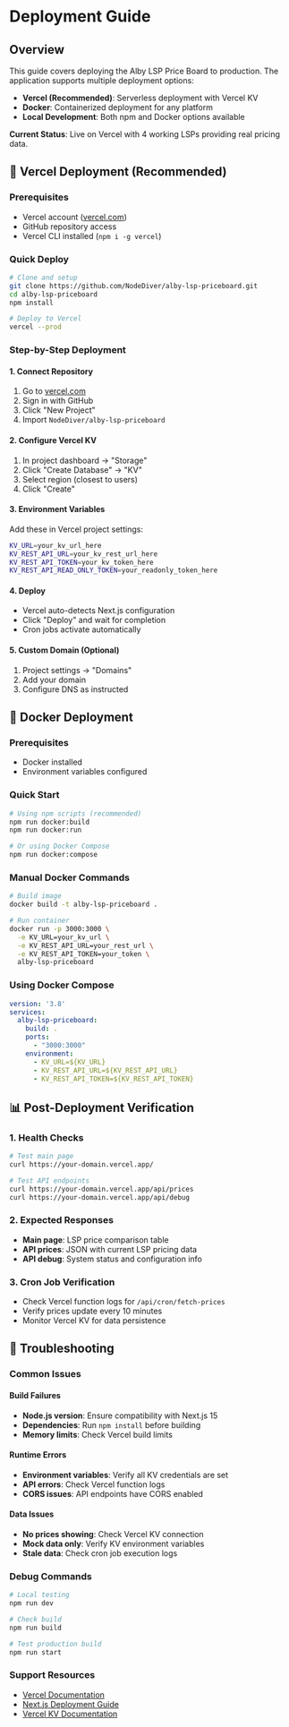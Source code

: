 # Deployment Guide

## Overview
This guide covers deploying the Alby LSP Price Board to production. The application supports multiple deployment options:

- **Vercel (Recommended)**: Serverless deployment with Vercel KV
- **Docker**: Containerized deployment for any platform  
- **Local Development**: Both npm and Docker options available

**Current Status**: Live on Vercel with 4 working LSPs providing real pricing data.

## 🚀 Vercel Deployment (Recommended)

### Prerequisites
- Vercel account ([vercel.com](https://vercel.com))
- GitHub repository access
- Vercel CLI installed (`npm i -g vercel`)

### Quick Deploy
```bash
# Clone and setup
git clone https://github.com/NodeDiver/alby-lsp-priceboard.git
cd alby-lsp-priceboard
npm install

# Deploy to Vercel
vercel --prod
```

### Step-by-Step Deployment

#### 1. Connect Repository
1. Go to [vercel.com](https://vercel.com)
2. Sign in with GitHub
3. Click "New Project"
4. Import `NodeDiver/alby-lsp-priceboard`

#### 2. Configure Vercel KV
1. In project dashboard → "Storage"
2. Click "Create Database" → "KV"
3. Select region (closest to users)
4. Click "Create"

#### 3. Environment Variables
Add these in Vercel project settings:

```bash
KV_URL=your_kv_url_here
KV_REST_API_URL=your_kv_rest_url_here
KV_REST_API_TOKEN=your_kv_token_here
KV_REST_API_READ_ONLY_TOKEN=your_readonly_token_here
```

#### 4. Deploy
- Vercel auto-detects Next.js configuration
- Click "Deploy" and wait for completion
- Cron jobs activate automatically

#### 5. Custom Domain (Optional)
1. Project settings → "Domains"
2. Add your domain
3. Configure DNS as instructed

## 🐳 Docker Deployment

### Prerequisites
- Docker installed
- Environment variables configured

### Quick Start
```bash
# Using npm scripts (recommended)
npm run docker:build
npm run docker:run

# Or using Docker Compose
npm run docker:compose
```

### Manual Docker Commands
```bash
# Build image
docker build -t alby-lsp-priceboard .

# Run container
docker run -p 3000:3000 \
  -e KV_URL=your_kv_url \
  -e KV_REST_API_URL=your_rest_url \
  -e KV_REST_API_TOKEN=your_token \
  alby-lsp-priceboard
```

### Using Docker Compose
```yaml
version: '3.8'
services:
  alby-lsp-priceboard:
    build: .
    ports:
      - "3000:3000"
    environment:
      - KV_URL=${KV_URL}
      - KV_REST_API_URL=${KV_REST_API_URL}
      - KV_REST_API_TOKEN=${KV_REST_API_TOKEN}
```

## 📊 Post-Deployment Verification

### 1. Health Checks
```bash
# Test main page
curl https://your-domain.vercel.app/

# Test API endpoints
curl https://your-domain.vercel.app/api/prices
curl https://your-domain.vercel.app/api/debug
```

### 2. Expected Responses
- **Main page**: LSP price comparison table
- **API prices**: JSON with current LSP pricing data
- **API debug**: System status and configuration info

### 3. Cron Job Verification
- Check Vercel function logs for `/api/cron/fetch-prices`
- Verify prices update every 10 minutes
- Monitor Vercel KV for data persistence

## 🔧 Troubleshooting

### Common Issues

#### Build Failures
- **Node.js version**: Ensure compatibility with Next.js 15
- **Dependencies**: Run `npm install` before building
- **Memory limits**: Check Vercel build limits

#### Runtime Errors
- **Environment variables**: Verify all KV credentials are set
- **API errors**: Check Vercel function logs
- **CORS issues**: API endpoints have CORS enabled

#### Data Issues
- **No prices showing**: Check Vercel KV connection
- **Mock data only**: Verify KV environment variables
- **Stale data**: Check cron job execution logs

### Debug Commands
```bash
# Local testing
npm run dev

# Check build
npm run build

# Test production build
npm run start
```

### Support Resources
- [Vercel Documentation](https://vercel.com/docs)
- [Next.js Deployment Guide](https://nextjs.org/docs/deployment)
- [Vercel KV Documentation](https://vercel.com/docs/storage/vercel-kv)
